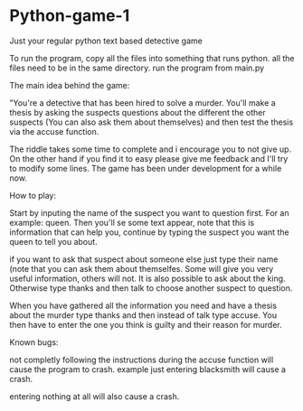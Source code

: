 # Python-game-1
Just your regular python text based detective game


To run the program, copy all the files into something that runs python. all the files need to be in the same directory.
run the program from main.py



The main idea behind the game:

"You're a detective that has been hired to solve a murder. You'll make a thesis by asking the suspects questions about 
the different the other suspects (You can also ask them about themselves) and then test the thesis via the accuse function.

The riddle takes some time to complete and i encourage you to not give up. On the other hand if you find it to easy please give me feedback and I'll try to modify some lines. The game has been under development for a while now.


How to play:

Start by inputing the name of the suspect you want to question first. For an example: queen. Then you'll se some text appear, 
note that this is information that can help you, continue by typing the suspect you want the queen to tell you about.

if you want to ask that suspect about someone else just type their name (note that you can ask them about themselfes. Some will
give you very useful information, others will not. It is also possible to ask about the king. Otherwise type thanks and then talk
to choose another suspect to question.

When you have gathered all the information you need and have a thesis about the murder type thanks and then instead of talk type
accuse. You then have to enter the one you think is guilty and their reason for murder.

Known bugs:

not completly following the instructions during the accuse function will cause the program to crash. example just entering
blacksmith will cause a crash.

entering nothing at all will also cause a crash.
